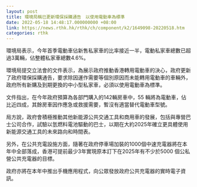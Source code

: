 ```yaml
---
layout: post
title: 環境局稱已更新環保採購通告　以使用電動車為標準
date: 2022-05-18 14:48:17.000000000 +08:00
link: https://news.rthk.hk/rthk/ch/component/k2/1649098-20220518.htm
categories: rthk
---
```


環境局表示，今年首季電動車佔新售私家車的比率接近一半，電動私家車總數已超過3萬輛，佔整體私家車總數4.6%。

環境局提交立法會的文件表示，為展示政府推動香港轉用電動車的決心，政府更新了政府環保採購通告，要求除因運作需要等個別原因而未能轉用電動車的車輛外，政府所有新購及到期更換的中小型私家車，必須以使用電動車為標準。

文件指出，在今年政府預算為各部門購入的142輛房車中，55 輛將為電動車，佔比近四成，其餘房車因作應急或救援需要，暫沒有適當替代電動車型號。

局方說，政府會積極推動其他新能源公共交通工具和商用車的發展，包括與專營巴士公司合作，試驗以氫燃料電池驅動的巴士，以期在大約2025年確立更具體使用新能源交通工具的未來路向和時間表。

另外，在公共充電設施方面，隨著在政府停車場加裝的1000個中速充電器將在本年中全部落成，香港可提前最少3年實現原本訂下在2025年有不少於5000 個公私營公共充電器的目標。

政府亦將在本年中推出手機應用程式，向公眾發放政府公共充電器的實時電子資訊。
